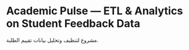 # Academic Pulse — ETL & Analytics on Student Feedback Data

مشروع لتنظيف وتحليل بيانات تقييم الطلبة.